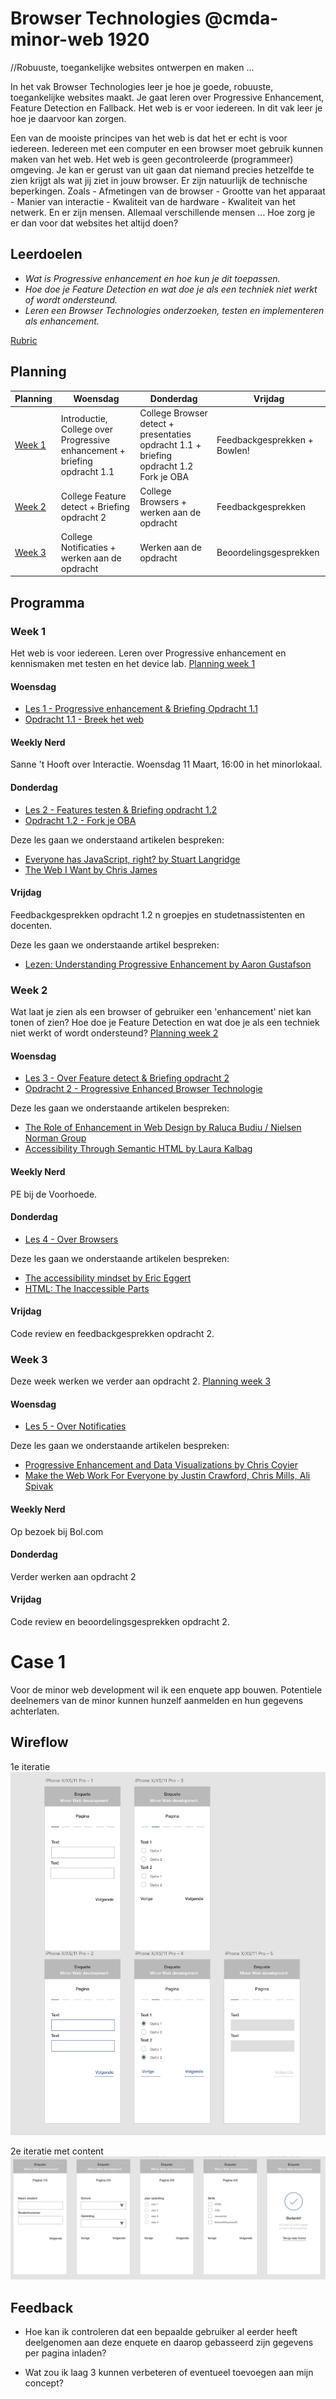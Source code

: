 # Browser Technologies @cmda-minor-web 1920
//Robuuste, toegankelijke websites ontwerpen en maken …

In het vak Browser Technologies leer je hoe je goede, robuuste, toegankelijke websites maakt. Je gaat leren over Progressive Enhancement, Feature Detection en Fallback. Het web is er voor iedereen. In dit vak leer je hoe je daarvoor kan zorgen.

Een van de mooiste principes van het web is dat het er echt is voor iedereen. Iedereen met een computer en een browser moet gebruik kunnen maken van het web. Het web is geen gecontroleerde (programmeer) omgeving. Je kan er gerust van uit gaan dat niemand precies hetzelfde te zien krijgt als wat jij ziet in jouw browser. Er zijn natuurlijk de technische beperkingen. Zoals - Afmetingen van de browser - Grootte van het apparaat - Manier van interactie - Kwaliteit van de hardware - Kwaliteit van het netwerk. En er zijn mensen. Allemaal verschillende mensen ... Hoe zorg je er dan voor dat websites het altijd doen?

## Leerdoelen
- _Wat is Progressive enhancement en hoe kun je dit toepassen._
- _Hoe doe je Feature Detection en wat doe je als een techniek niet werkt of wordt ondersteund._
- _Leren een Browser Technologies onderzoeken, testen en implementeren als enhancement._

[Rubric](https://docs.google.com/spreadsheets/d/1MV3BWwwg_Zz1n-S_qOM4iSm4gA4M6g0xAxGacyaPuac/edit?usp=sharing)

## Planning

| Planning  | Woensdag  |  Donderdag | Vrijdag  |
|---|---|---|---|
| <a href=#week-1>Week 1</a>  | Introductie, College over Progressive enhancement + briefing opdracht 1.1 | College Browser detect + presentaties opdracht 1.1 + briefing opdracht 1.2 Fork je OBA  | Feedbackgesprekken + Bowlen! |
| <a href=#week-2>Week 2</a>  | College Feature detect + Briefing opdracht 2  | College Browsers + werken aan de opdracht | Feedbackgesprekken  |
| <a href=#week-3>Week 3</a>  | College Notificaties + werken aan de opdracht  |  Werken aan de opdracht | Beoordelingsgesprekken  |



## Programma

### Week 1
Het web is voor iedereen. Leren over Progressive enhancement en kennismaken met testen en het device lab. [Planning week 1](./slides/Week1.png)

#### Woensdag
- [Les 1 - Progressive enhancement & Briefing Opdracht 1.1](./slides/BT1920%20College%20Les1%20-%20Progressive%20Enhancement.pdf)
- [Opdracht 1.1 - Breek het web](Opdracht1.1.md)

#### Weekly Nerd
Sanne 't Hooft over Interactie. Woensdag 11 Maart, 16:00 in het minorlokaal.

#### Donderdag
- [Les 2 - Features testen & Briefing opdracht 1.2](./slides/BT1920%20College%20Les2%20-%20Progressive%20Enhancement.pdf)
- [Opdracht 1.2 - Fork je OBA](Opdracht1.2.md)

Deze les gaan we onderstaand artikelen bespreken:
- [Everyone has JavaScript, right? by Stuart Langridge](https://kryogenix.org/code/browser/everyonehasjs.html)
- [The Web I Want by Chris James](https://dev.to/quii/the-web-i-want-43o)


#### Vrijdag
Feedbackgesprekken opdracht 1.2 n groepjes en studetnassistenten en docenten.

Deze les gaan we onderstaande artikel bespreken:
- [Lezen: Understanding Progressive Enhancement by Aaron Gustafson](https://alistapart.com/article/understandingprogressiveenhancement)





### Week 2
Wat laat je zien als een browser of gebruiker een 'enhancement' niet kan tonen of zien? Hoe doe je Feature Detection en wat doe je als een techniek niet werkt of wordt ondersteund? [Planning week 2](./slides/Week2.png)

#### Woensdag
- [Les 3 - Over Feature detect & Briefing opdracht 2]()
- [Opdracht 2 - Progressive Enhanced Browser Technologie](Opdracht2.md)

Deze les gaan we onderstaande artikelen bespreken:
- [The Role of Enhancement in Web Design by Raluca Budiu / Nielsen Norman Group](https://www.nngroup.com/articles/enhancement/)
- [Accessibility Through Semantic HTML by Laura Kalbag](https://24ways.org/2017/accessibility-through-semantic-html/)


#### Weekly Nerd
PE bij de Voorhoede.


#### Donderdag
- [Les 4 - Over Browsers]()

Deze les gaan we onderstaande artikelen bespreken:
- [The accessibility mindset by Eric Eggert](https://24ways.org/2015/the-accessibility-mindset/)
- [HTML: The Inaccessible Parts](https://daverupert.com/2020/02/html-the-inaccessible-parts/)


#### Vrijdag
Code review en feedbackgesprekken opdracht 2.




### Week 3
Deze week werken we verder aan opdracht 2. [Planning week 3](./slides/Week3.png)


#### Woensdag
- [Les 5 - Over Notificaties]()

Deze les gaan we onderstaande artikelen bespreken:
- [Progressive Enhancement and Data Visualizations by Chris Coyier](https://css-tricks.com/progressive-enhancement-data-visualizations/)
- [Make the Web Work For Everyone by Justin Crawford, Chris Mills, Ali Spivak](https://hacks.mozilla.org/2016/07/make-the-web-work-for-everyone/)


#### Weekly Nerd
Op bezoek bij Bol.com


#### Donderdag
Verder werken aan opdracht 2



#### Vrijdag
Code review en beoordelingsgesprekken opdracht 2.


# Case 1

Voor de minor web development wil ik een enquete app bouwen. Potentiele deelnemers van de minor kunnen hunzelf 
aanmelden en hun gegevens achterlaten.

## Wireflow

1e iteratie
![Wireflow case 1](https://raw.githubusercontent.com/randy554/browser-technologies-1920/master/docs/img/screenflow.png)

2e iteratie met content
![Wireflow case 2](https://raw.githubusercontent.com/randy554/browser-technologies-1920/master/docs/img/Screenflow%202.png)

## Feedback

- Hoe kan ik controleren dat een bepaalde gebruiker al eerder heeft deelgenomen aan deze enquete en daarop gebasseerd
zijn gegevens per pagina inladen?

- Wat zou ik laag 3 kunnen verbeteren of eventueel toevoegen aan mijn concept?
 





